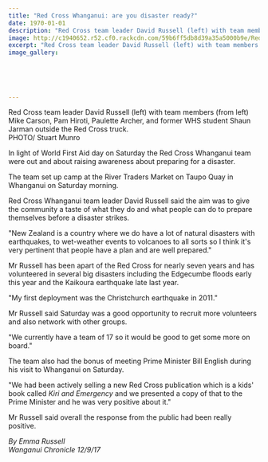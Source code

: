 ```yaml
---
title: "Red Cross Whanganui: are you disaster ready?"
date: 1970-01-01
description: "Red Cross team leader David Russell (left) with team members (from left) Mike Carson, Pam Hiroti, Paulette Archer & former WHS student Shaun Jarman"
image: http://c1940652.r52.cf0.rackcdn.com/59b6ff5db8d39a35a5000b9e/Red-Cross-Shaun-Jarman-chron-12-sept.jpg
excerpt: "Red Cross team leader David Russell (left) with team members (from left) Mike Carson, Pam Hiroti, Paulette Archer, and former WHS student Shaun Jarman outside the Red Cross truck."
image_gallery:
    
    
    
    
    
---
```


<p><span>Red Cross team leader David Russell (left) with team members (from left) Mike Carson, Pam Hiroti, Paulette Archer, and former WHS student Shaun Jarman outside the Red Cross truck. <br />PHOTO/ Stuart Munro</span></p>
<p class="element element-paragraph">In light of World First Aid day on Saturday the Red Cross Whanganui team were out and about raising awareness about preparing for a disaster.</p>
<p class="element element-paragraph">The team set up camp at the River Traders Market on Taupo Quay in Whanganui on Saturday morning.</p>
<p class="element element-paragraph">Red Cross Whanganui team leader David Russell said the aim was to give the community a taste of what they do and what people can do to prepare themselves before a disaster strikes.</p>
<p class="element element-paragraph">"New Zealand is a country where we do have a lot of natural disasters with earthquakes, to wet-weather events to volcanoes to all sorts so I think it's very pertinent that people have a plan and are well prepared."</p>
<p class="element element-paragraph">Mr Russell has been apart of the Red Cross for nearly seven years and has volunteered in several big disasters including the Edgecumbe floods early this year and the Kaikoura earthquake late last year.</p>
<p class="element element-paragraph">"My first deployment was the Christchurch earthquake in 2011."</p>
<p class="element element-paragraph">Mr Russell said Saturday was a good opportunity to recruit more volunteers and also network with other groups.</p>
<p class="element element-paragraph">"We currently have a team of 17 so it would be good to get some more on board."</p>
<p class="element element-paragraph">The team also had the bonus of meeting Prime Minister Bill English during his visit to Whanganui on Saturday.</p>
<p class="element element-paragraph">"We had been actively selling a new Red Cross publication which is a kids' book called&nbsp;<em>Kiri and Emergency</em>&nbsp;and we presented a copy of that to the Prime Minister and he was very positive about it."</p>
<p class="element element-paragraph">Mr Russell said overall the response from the public had been really positive.</p>
<p class="element element-paragraph"><em>By Emma Russell</em><br /><em>Wanganui Chronicle 12/9/17</em></p>

